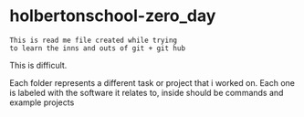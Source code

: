 # holbertonschool-zero_day

~~~
This is read me file created while trying
to learn the inns and outs of git + git hub
~~~

This is difficult.


Each folder represents a different task or project that i worked on. 
Each one is labeled with the software it relates to, inside should be commands and example projects

